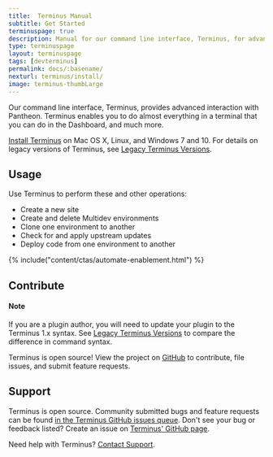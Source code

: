 ```yaml
---
title:  Terminus Manual
subtitle: Get Started
terminuspage: true
description: Manual for our command line interface, Terminus, for advanced interaction with Pantheon.
type: terminuspage
layout: terminuspage
tags: [devterminus]
permalink: docs/:basename/
nexturl: terminus/install/
image: terminus-thumbLarge
---
```


Our command line interface, Terminus, provides advanced interaction with Pantheon. Terminus enables you to do almost everything in a terminal that you can do in the Dashboard, and much more.

<a href="/docs/terminus/install">Install Terminus</a> on Mac OS X, Linux, and Windows 7 and 10. For details on legacy versions of Terminus, see [Legacy Terminus Versions](/docs/terminus/get-started/legacy).

## Usage

Use Terminus to perform these and other operations:  

- Create a new site
- Create and delete Multidev environments
- Clone one environment to another
- Check for and apply upstream updates
- Deploy code from one environment to another

{% include("content/ctas/automate-enablement.html") %}

## Contribute

<div class="alert alert-info">
<h4 class="info">Note</h4>
<p>If you are a plugin author, you will need to update your plugin to the Terminus 1.x syntax. See <a href="/docs/terminus/get-started/legacy">Legacy Terminus Versions</a> to compare the difference in command syntax.</p>
</div>

Terminus is open source! View the project on [GitHub](https://github.com/pantheon-systems/terminus) to contribute, file issues, and submit feature requests.

## Support
Terminus is open source. Community submitted bugs and feature requests can be found [in the Terminus GitHub issues queue](https://github.com/pantheon-systems/terminus/issues). Don't see your bug or feedback listed? Create an issue on [Terminus' GitHub page](https://github.com/pantheon-systems/terminus/issues/new).

Need help with Terminus? [Contact Support](https://dashboard.pantheon.io/#support/support/all).
